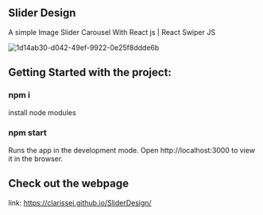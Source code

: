 ## Slider Design




A simple Image Slider Carousel With React js | React Swiper JS 



![1d14ab30-d042-49ef-9922-0e25f8ddde6b](https://user-images.githubusercontent.com/37862639/155647914-18ca8da8-2693-4448-8e9a-817945d50d34.png)



## Getting Started with the project:

### npm i
install node modules


### npm start
Runs the app in the development mode.
Open http://localhost:3000 to view it in the browser.


## Check out the webpage

link:  https://clarissei.github.io/SliderDesign/


